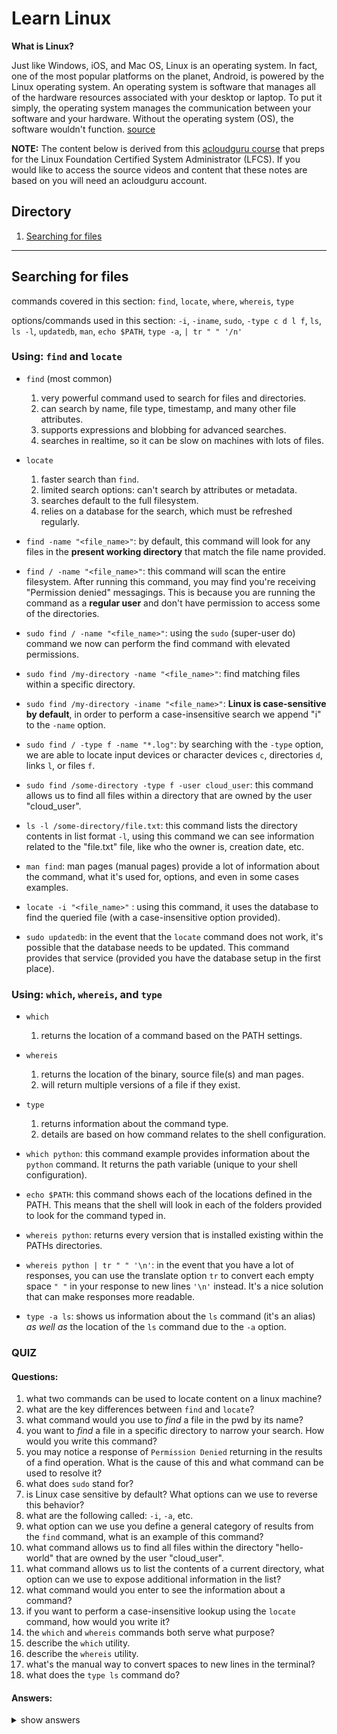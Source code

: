 # Learn Linux

**What is Linux?**

Just like Windows, iOS, and Mac OS, Linux is an operating system. In fact, one of the most popular platforms on the planet, Android, is powered by the Linux operating system. An operating system is software that manages all of the hardware resources associated with your desktop or laptop. To put it simply, the operating system manages the communication between your software and your hardware. Without the operating system (OS), the software wouldn't function. [source](https://www.linux.com/what-is-linux/)



**NOTE:** The content below is derived from this [acloudguru course](https://learn.acloud.guru/course/f9945b67-499d-4e79-80bd-580074fbecdd/dashboard) that preps for the Linux Foundation Certified System Administrator (LFCS). If you would like to access the source videos and content that these notes are based on you will need an acloudguru account.

## Directory

1. [Searching for files](#searching-for-files)


---

## Searching for files

commands covered in this section: `find`, `locate`, `where`, `whereis`, `type`

options/commands used in this section: `-i`, `-iname`, `sudo`, `-type c d l f`, `ls`, `ls -l`, `updatedb`, `man`, `echo $PATH`, `type -a`, `| tr " " '/n'`

### Using: `find` and `locate`

- `find` (most common)

  1. very powerful command used to search for files and directories.
  1. can search by name, file type, timestamp, and many other file attributes.
  1. supports expressions and blobbing for advanced searches.
  1. searches in realtime, so it can be slow on machines with lots of files.

- `locate`

  1. faster search than `find`.
  1. limited search options: can't search by attributes or metadata.
  1. searches default to the full filesystem.
  1. relies on a database for the search, which must be refreshed regularly.

- `find -name "<file_name>"`: by default, this command will look for any files in the **present working directory** that match the file name provided.
- `find / -name "<file_name>"`: this command will scan the entire filesystem. After running this command, you may find you're receiving "Permission denied" messagings. This is because you are running the command as a **regular user** and don't have permission to access some of the directories.
- `sudo find / -name "<file_name>"`: using the `sudo` (super-user do) command we now can perform the find command with elevated permissions.
- `sudo find /my-directory -name "<file_name>"`: find matching files within a specific directory.
- `sudo find /my-directory -iname "<file_name>"`: **Linux is case-sensitive by default**, in order to perform a case-insensitive search we append "i" to the `-name` option.
- `sudo find / -type f -name "*.log"`: by searching with the `-type` option, we are able to locate input devices or character devices `c`, directories `d`, links `l`, or files `f`.
- `sudo find /some-directory -type f -user cloud_user`: this command allows us to find all files within a directory that are owned by the user "cloud_user".
- `ls -l /some-directory/file.txt`: this command lists the directory contents in list format `-l`, using this command we can see information related to the "file.txt" file, like who the owner is, creation date, etc.
- `man find`: man pages (manual pages) provide a lot of information about the command, what it's used for, options, and even in some cases examples.
- `locate -i "<file_name>"` : using this command, it uses the database to find the queried file (with a case-insensitive option provided).
- `sudo updatedb`: in the event that the `locate` command does not work, it's possible that the database needs to be updated. This command provides that service (provided you have the database setup in the first place).

### Using: `which`, `whereis`, and `type`

- `which`
  1. returns the location of a command based on the PATH settings.
- `whereis`
  1. returns the location of the binary, source file(s) and man pages.
  1. will return multiple versions of a file if they exist.
- `type`

  1. returns information about the command type.
  1. details are based on how command relates to the shell configuration.

- `which python`: this command example provides information about the `python` command. It returns the path variable (unique to your shell configuration).
- `echo $PATH`: this command shows each of the locations defined in the PATH. This means that the shell will look in each of the folders provided to look for the command typed in.
- `whereis python`: returns every version that is installed existing within the PATHs directories.
- `whereis python | tr " " '\n'`: in the event that you have a lot of responses, you can use the translate option `tr` to convert each empty space `" "` in your response to new lines `'\n'` instead. It's a nice solution that can make responses more readable.
- `type -a ls`: shows us information about the `ls` command (it's an alias) _as well as_ the location of the `ls` command due to the `-a` option.

### QUIZ

#### Questions:

1. what two commands can be used to locate content on a linux machine?
1. what are the key differences between `find` and `locate`?
1. what command would you use to _find_ a file in the pwd by its name?
1. you want to _find_ a file in a specific directory to narrow your search. How would you write this command?
1. you may notice a response of `Permission Denied` returning in the results of a find operation. What is the cause of this and what command can be used to resolve it?
1. what does `sudo` stand for?
1. is Linux case sensitive by default? What options can we use to reverse this behavior?
1. what are the following called: `-i`, `-a`, etc.
1. what option can we use you define a general category of results from the `find` command, what is an example of this command?
1. what command allows us to find all files within the directory "hello-world" that are owned by the user "cloud_user".
1. what command allows us to list the contents of a current directory, what option can we use to expose additional information in the list?
1. what command would you enter to see the information about a command?
1. if you want to perform a case-insensitive lookup using the `locate` command, how would you write it?
1. the `which` and `whereis` commands both serve what purpose?
1. describe the `which` utility.
1. describe the `whereis` utility.
1. what's the manual way to convert spaces to new lines in the terminal?
1. what does the `type ls` command do?

#### Answers:
<details>
  <summary>show answers</summary>
  
1. `find` and `locate`.
1. `find` is very versatile tool for performing lookups, it's able to use many different searching parameters. `locate` can provide faster results, however it requires it's database to be up-to-date and has limited search options.
1. `find -name "some_file.txt"`
1. `find /directory -name "some_file.txt"`
1. `Permission Denied` returns as a result of the user performing the find operation as a regular user in linux and lack the permissions to access some directories. To resolve this, use the `sudo` command.
1. Sudo stands for "Super-User do".
1. Yes, Linux commands are case-sensitive by default. `-i` and `-iname` are two options that allow case-insensitive results.
1. options or flags.
1. using the `-type` option, we are able to limit our results to input devices or character devices `c`, directories `d`, links `l`, or files `f`. **Example:** `sudo find /my-directory -type f -name *.log`
1. `sudo find /hello-world -type f -user cloud_user`
1. `ls` or `ls -l` to show additional information per each file.
1. `man <command>`
1. `locate -i "<file_name>"`
1. they are both used to find the locations of either commands (`which`) or binaries, files, man pages, etc. (`whereis`)
1. the `which` utility takes a list of command names and searches the path for each **executable file** that would be run had these commands actually been invoked.
1. the `whereis` utility checks the standard binary directories for the specified programs, printing out the paths of any it finds.
1. `t " " '/n'`
1. it shows us information about a command, `ls` in this case, and where it exists.
  
  </details>
